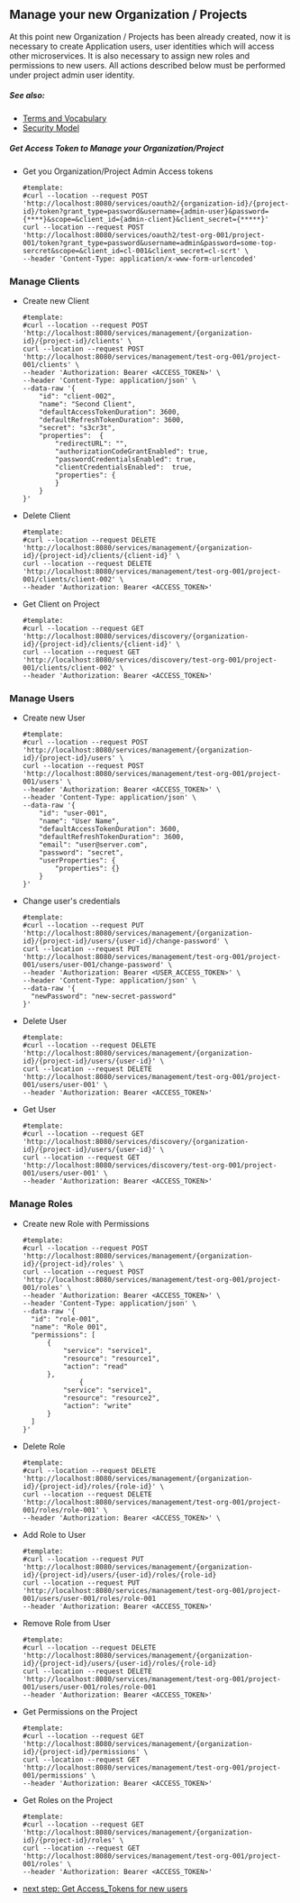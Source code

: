## Manage your new Organization / Projects
At this point new Organization / Projects has been already created, now it is  
necessary to create Application users, user identities which will access other microservices.
It is also necessary to assign new roles and permissions to new users. 
All actions described below must be performed under project admin user identity.
##### See also: 
* [Terms and Vocabulary](Terms-and-Vocabulary.md)
* [Security Model](IAM-Service-Security-Model.md) 

##### Get Access Token to Manage your Organization/Project
* Get you Organization/Project Admin Access tokens  
  ```
  #template:
  #curl --location --request POST 'http://localhost:8080/services/oauth2/{organization-id}/{project-id}/token?grant_type=password&username={admin-user}&password={****}&scope=&client_id={admin-client}&client_secret={*****}'
  curl --location --request POST 'http://localhost:8080/services/oauth2/test-org-001/project-001/token?grant_type=password&username=admin&password=some-top-sercret&scope=&client_id=cl-001&client_secret=cl-scrt' \
  --header 'Content-Type: application/x-www-form-urlencoded'
  ```

### Manage Clients
* Create new Client 
  ```
  #template:
  #curl --location --request POST 'http://localhost:8080/services/management/{organization-id}/{project-id}/clients' \
  curl --location --request POST 'http://localhost:8080/services/management/test-org-001/project-001/clients' \
  --header 'Authorization: Bearer <ACCESS_TOKEN>' \
  --header 'Content-Type: application/json' \
  --data-raw '{
      "id": "client-002",
      "name": "Second Client",
      "defaultAccessTokenDuration": 3600,
      "defaultRefreshTokenDuration": 3600,
      "secret": "s3cr3t",
      "properties":  {
          "redirectURL": "",
          "authorizationCodeGrantEnabled": true,
          "passwordCredentialsEnabled": true,
          "clientCredentialsEnabled":  true,
          "properties": {
          }
      }
  }'
  ```
* Delete Client
  ```
  #template:
  #curl --location --request DELETE 'http://localhost:8080/services/management/{organization-id}/{project-id}/clients/{client-id}' \
  curl --location --request DELETE 'http://localhost:8080/services/management/test-org-001/project-001/clients/client-002' \
  --header 'Authorization: Bearer <ACCESS_TOKEN>'
  ```
* Get Client on Project
  ```
  #template:
  #curl --location --request GET 'http://localhost:8080/services/discovery/{organization-id}/{project-id}/clients/{client-id}' \
  curl --location --request GET 'http://localhost:8080/services/discovery/test-org-001/project-001/clients/client-002' \
  --header 'Authorization: Bearer <ACCESS_TOKEN>'
  ```

### Manage Users
* Create new User
  ```
  #template:
  #curl --location --request POST 'http://localhost:8080/services/management/{organization-id}/{project-id}/users' \
  curl --location --request POST 'http://localhost:8080/services/management/test-org-001/project-001/users' \
  --header 'Authorization: Bearer <ACCESS_TOKEN>' \
  --header 'Content-Type: application/json' \
  --data-raw '{
      "id": "user-001",
      "name": "User Name",
      "defaultAccessTokenDuration": 3600,
      "defaultRefreshTokenDuration": 3600,
      "email": "user@server.com",
      "password": "secret",
      "userProperties": {
          "properties": {}
      }
  }'
  ```
* Change user's credentials
  ```
  #template:
  #curl --location --request PUT 'http://localhost:8080/services/management/{organization-id}/{project-id}/users/{user-id}/change-password' \
  curl --location --request PUT 'http://localhost:8080/services/management/test-org-001/project-001/users/user-001/change-password' \
  --header 'Authorization: Bearer <USER_ACCESS_TOKEN>' \
  --header 'Content-Type: application/json' \
  --data-raw '{
    "newPassword": "new-secret-password"
  }' 
  ```
* Delete User
  ```
  #template:
  #curl --location --request DELETE 'http://localhost:8080/services/management/{organization-id}/{project-id}/users/{user-id}' \
  curl --location --request DELETE 'http://localhost:8080/services/management/test-org-001/project-001/users/user-001' \
  --header 'Authorization: Bearer <ACCESS_TOKEN>'    
  ```
* Get User
  ```
  #template:
  #curl --location --request GET 'http://localhost:8080/services/discovery/{organization-id}/{project-id}/users/{user-id}' \
  curl --location --request GET 'http://localhost:8080/services/discovery/test-org-001/project-001/users/user-001' \
  --header 'Authorization: Bearer <ACCESS_TOKEN>'
  ```

### Manage Roles
* Create new Role with Permissions
  ```
  #template:
  #curl --location --request POST 'http://localhost:8080/services/management/{organization-id}/{project-id}/roles' \
  curl --location --request POST 'http://localhost:8080/services/management/test-org-001/project-001/roles' \
  --header 'Authorization: Bearer <ACCESS_TOKEN>' \
  --header 'Content-Type: application/json' \
  --data-raw '{
    "id": "role-001",
    "name": "Role 001",
    "permissions": [
        {
            "service": "service1",
            "resource": "resource1",
            "action": "read"
        },
                {
            "service": "service1",
            "resource": "resource2",
            "action": "write"
        }
    ]
  }'  
  ```
* Delete Role
  ```
  #template:
  #curl --location --request DELETE 'http://localhost:8080/services/management/{organization-id}/{project-id}/roles/{role-id}' \
  curl --location --request DELETE 'http://localhost:8080/services/management/test-org-001/project-001/roles/role-001' \
  --header 'Authorization: Bearer <ACCESS_TOKEN>' \
  ```
* Add Role to User
  ```
  #template:
  #curl --location --request PUT 'http://localhost:8080/services/management/{organization-id}/{project-id}/users/{user-id}/roles/{role-id}
  curl --location --request PUT 'http://localhost:8080/services/management/test-org-001/project-001/users/user-001/roles/role-001
  --header 'Authorization: Bearer <ACCESS_TOKEN>'
  ```
* Remove Role from User
  ```
  #template:
  #curl --location --request DELETE 'http://localhost:8080/services/management/{organization-id}/{project-id}/users/{user-id}/roles/{role-id}
  curl --location --request DELETE 'http://localhost:8080/services/management/test-org-001/project-001/users/user-001/roles/role-001
  --header 'Authorization: Bearer <ACCESS_TOKEN>'
  ```
* Get Permissions on the Project
  ```
  #template:
  #curl --location --request GET 'http://localhost:8080/services/management/{organization-id}/{project-id}/permissions' \
  curl --location --request GET 'http://localhost:8080/services/management/test-org-001/project-001/permissions' \
  --header 'Authorization: Bearer <ACCESS_TOKEN>'
  ```
* Get Roles on the Project
  ```
  #template:
  #curl --location --request GET 'http://localhost:8080/services/management/{organization-id}/{project-id}/roles' \
  curl --location --request GET 'http://localhost:8080/services/management/test-org-001/project-001/roles' \
  --header 'Authorization: Bearer <ACCESS_TOKEN>'
  ```

* [next step: Get Access_Tokens for new users](02d-getting-access-tokens-for-new-users.md)
